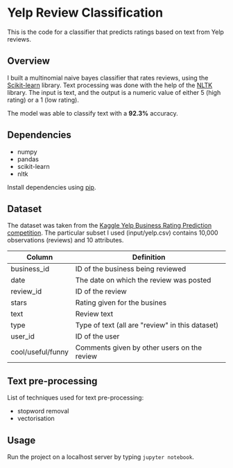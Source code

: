 # Yelp Review Classification

This is the code for a classifier that predicts ratings based on text from Yelp reviews.

## Overview

I built a multinomial naive bayes classifier that rates reviews, using the [Scikit-learn](http://scikit-learn.org/stable/) library. Text processing was done with the help of the [NLTK](http://www.nltk.org/) library. The input is text, and the output is a numeric value of either 5 (high rating) or a 1 (low rating).

The model was able to classify text with a **92.3%** accuracy.

## Dependencies

- numpy
- pandas
- scikit-learn
- nltk

Install dependencies using [pip](https://pip.pypa.io/en/stable/).

## Dataset

The dataset was taken from the [Kaggle Yelp Business Rating Prediction competition](https://www.kaggle.com/c/yelp-recsys-2013). The particular subset I used (input/yelp.csv) contains 10,000 observations (reviews) and 10 attributes.


| Column  | Definition |
| ------------- | ------------- |
| business_id  | ID of the business being reviewed  |
| date  | The date on which the review was posted  |
| review_id  | ID of the review  |
| stars  | Rating given for the busines  |
| text  | Review text  |
| type  | Type of text (all are "review" in this dataset)  |
| user_id  | ID of the user  |
| cool/useful/funny  | Comments given by other users on the review  |

## Text pre-processing

List of techniques used for text pre-processing:

- stopword removal
- vectorisation

## Usage

Run the project on a localhost server by typing `jupyter notebook`.
